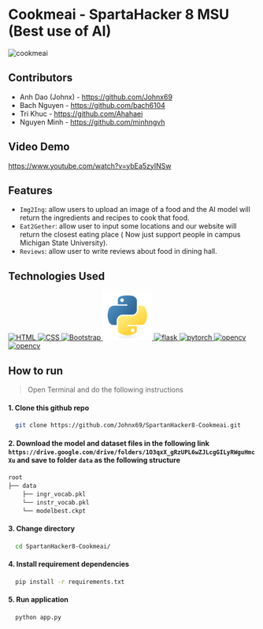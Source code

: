 # Cookmeai - SpartaHacker 8 MSU (Best use of AI)


![cookmeai](https://user-images.githubusercontent.com/93436870/215383512-4ff3afa9-9ceb-4856-b660-793d10fca0b3.png)


## Contributors

- Anh Dao (Johnx) - https://github.com/Johnx69
- Bach Nguyen - https://github.com/bach6104
- Tri Khuc - https://github.com/Ahahaei
- Nguyen Minh - https://github.com/minhngvh

## Video Demo

https://www.youtube.com/watch?v=ybEa5zyINSw

## Features

- `Img2Ing`: allow users to upload an image of a food and the AI model will return the ingredients and recipes to cook that food.
- `Eat2Gether`: allow user to input some locations and our website will return the closest eating place ( Now just support people in campus Michigan State University).
- `Reviews`: allow user to write reviews about food in dining hall.

## Technologies Used

<a href="https://en.wikipedia.org/wiki/HTML" target="_blank" rel="noreferrer"> <img src="https://www.vectorlogo.zone/logos/w3_html5/w3_html5-icon.svg" alt="HTML" width="100" height="100"/> </a>
<a href="https://en.wikipedia.org/wiki/CSS" target="_blank" rel="noreferrer"> <img src="https://www.vectorlogo.zone/logos/w3_css/w3_css-icon.svg" alt="CSS" width="100" height="100"/> </a>
<a href="https://getbootstrap.com/" target="_blank" rel="noreferrer"> <img src="https://www.vectorlogo.zone/logos/getbootstrap/getbootstrap-ar21.svg" alt="Bootstrap" width="100" height="100"/> </a>
<a href="https://www.python.org" target="_blank" rel="noreferrer"> <img src="https://raw.githubusercontent.com/devicons/devicon/master/icons/python/python-original.svg" alt="python" width="100" height="100"/> </a>
<a href="https://flask.palletsprojects.com/" target="_blank" rel="noreferrer"> <img src="https://www.vectorlogo.zone/logos/pocoo_flask/pocoo_flask-icon.svg" alt="flask" width="100" height="100"/> </a>
<a href="https://pytorch.org/" target="_blank" rel="noreferrer"> <img src="https://www.vectorlogo.zone/logos/pytorch/pytorch-icon.svg" alt="pytorch" width="100" height="100"/> </a>
<a href="https://opencv.org/" target="_blank" rel="noreferrer"> <img src="https://www.vectorlogo.zone/logos/opencv/opencv-icon.svg" alt="opencv" width="100" height="100"/> </a>
<a href="https://sqlite.org/index.html" target="_blank" rel="noreferrer"> <img src="https://www.vectorlogo.zone/logos/sqlite/sqlite-ar21.svg" alt="opencv" width="100" height="100"/> </a>

## How to run

> Open Terminal and do the following instructions

#### 1. Clone this github repo

```bash
  git clone https://github.com/Johnx69/SpartanHacker8-Cookmeai.git
```

#### 2. Download the model and dataset files in the following link `https://drive.google.com/drive/folders/1O3qxX_gRzUPL6wZJLcgGILyRWguHmcXu` and save to folder `data` as the following structure

```bash
root
├── data
    ├── ingr_vocab.pkl
    └── instr_vocab.pkl
    └── modelbest.ckpt
```

#### 3. Change directory

```bash
  cd SpartanHacker8-Cookmeai/ 
```

#### 4. Install requirement dependencies

```bash
  pip install -r requirements.txt
```

#### 5. Run application

```bash
  python app.py
```
